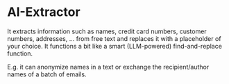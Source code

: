 # AI-Extractor

It extracts information such as names, credit card numbers, customer numbers, addresses, ... from free text and replaces it with a placeholder of your choice.
It functions a bit like a smart (LLM-powered) find-and-replace function.

E.g. it can anonymize names in a text or exchange the recipient/author names of a batch of emails.
